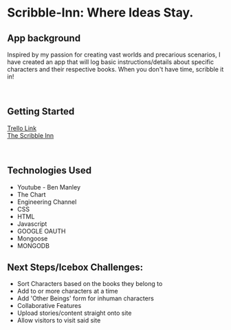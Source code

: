 <h1> Scribble-Inn: Where Ideas Stay.</h1>
<h2>App background</h2>
<p>Inspired by my passion for creating vast worlds and precarious scenarios, I have created an app that will log basic instructions/details about specific characters and their respective books. When you don't have time, scribble it in!</p>
<br>

<h2>Getting Started</h2>
<p><a href="https://trello.com/b/xGBolqt7/scribble-inn">Trello Link</a><br>
<a href="https://scribble-inn.herokuapp.com/">The Scribble Inn</a></p>
<br>

<h2>Technologies Used</h2>
<p><ul>
<li>Youtube - Ben Manley</li>
<li>The Chart</li>
<li>Engineering Channel</l1>
<li>CSS</li>
<li>HTML</li>
<li>Javascript</li>
<li>GOOGLE OAUTH</li>
<li>Mongoose</li>
<li>MONGODB</li>
</ul></p>

<h2>Next Steps/Icebox Challenges:</h2>
<p><ul>
<li>Sort Characters based on the books they belong to</li>
<li>Add to or more characters at a time</li>
<li>Add 'Other Beings' form for inhuman characters</li>
<li>Collaborative Features</li>
<li>Upload stories/content straight onto site</li>
<li>Allow visitors to visit said site</li>
</ul></p>

